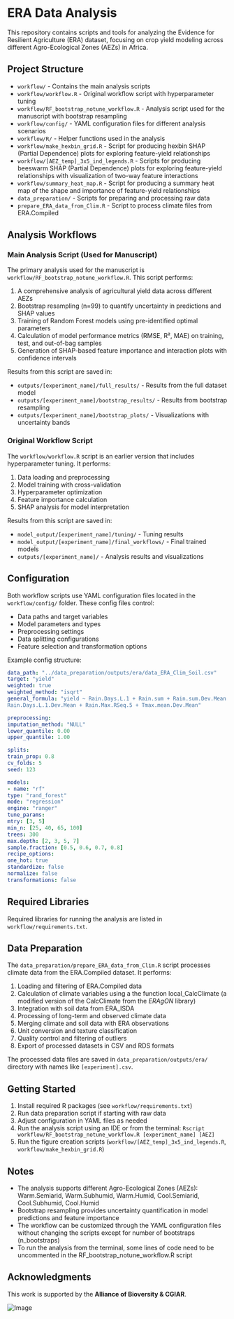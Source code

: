 # ERA Data Analysis

This repository contains scripts and tools for analyzing the Evidence for Resilient Agriculture (ERA) dataset, focusing on crop yield modeling across different Agro-Ecological Zones (AEZs) in Africa.


## Project Structure

- `workflow/` - Contains the main analysis scripts
- `workflow/workflow.R` - Original workflow script with hyperparameter tuning
- `workflow/RF_bootstrap_notune_workflow.R` - Analysis script used for the manuscript with bootstrap resampling
- `workflow/config/` - YAML configuration files for different analysis scenarios
- `workflow/R/` - Helper functions used in the analysis
- `workflow/make_hexbin_grid.R` - Script for producing hexbin SHAP (Partial Dependence) plots for exploring feature-yield relationships
- `workflow/[AEZ_temp]_3x5_ind_legends.R` - Scripts for producing beeswarm SHAP (Partial Dependence) plots for exploring feature-yield relationships with visualization of two-way feature interactions
- `workflow/summary_heat_map.R` - Script for producing a summary heat map of the shape and importance of feature-yield relationships
- `data_preparation/` - Scripts for preparing and processing raw data
- `prepare_ERA_data_from_Clim.R` - Script to process climate files from ERA.Compiled

## Analysis Workflows

### Main Analysis Script (Used for Manuscript)

The primary analysis used for the manuscript is `workflow/RF_bootstrap_notune_workflow.R`. This script performs:
  
1. A comprehensive analysis of agricultural yield data across different AEZs
2. Bootstrap resampling (n=99) to quantify uncertainty in predictions and SHAP values
3. Training of Random Forest models using pre-identified optimal parameters
4. Calculation of model performance metrics (RMSE, R², MAE) on training, test, and out-of-bag samples
5. Generation of SHAP-based feature importance and interaction plots with confidence intervals

Results from this script are saved in:
- `outputs/[experiment_name]/full_results/` - Results from the full dataset model
- `outputs/[experiment_name]/bootstrap_results/` - Results from bootstrap resampling
- `outputs/[experiment_name]/bootstrap_plots/` - Visualizations with uncertainty bands

### Original Workflow Script

The `workflow/workflow.R` script is an earlier version that includes hyperparameter tuning. It performs:
  
1. Data loading and preprocessing
2. Model training with cross-validation
3. Hyperparameter optimization
4. Feature importance calculation
5. SHAP analysis for model interpretation

Results from this script are saved in:
- `model_output/[experiment_name]/tuning/` - Tuning results
- `model_output/[experiment_name]/final_workflows/` - Final trained models
- `outputs/[experiment_name]/` - Analysis results and visualizations

## Configuration

Both workflow scripts use YAML configuration files located in the `workflow/config/` folder. These config files control:
  
  - Data paths and target variables
- Model parameters and types
- Preprocessing settings
- Data splitting configurations
- Feature selection and transformation options

Example config structure:
  ```yaml
data_path: "../data_preparation/outputs/era/data_ERA_Clim_Soil.csv"
target: "yield"
weighted: true
weighted_method: "isqrt"
general_formula: "yield ~ Rain.Days.L.1 + Rain.sum + Rain.sum.Dev.Mean + Tmax.mean + 
  Rain.Days.L.1.Dev.Mean + Rain.Max.RSeq.5 + Tmax.mean.Dev.Mean"

preprocessing:
  imputation_method: "NULL"
lower_quantile: 0.00
upper_quantile: 1.00

splits:
  train_prop: 0.8
cv_folds: 5
seed: 123

models:
  - name: "rf"
type: "rand_forest"
mode: "regression"
engine: "ranger"
tune_params:
  mtry: [3, 5]
min_n: [25, 40, 65, 100]
trees: 300
max.depth: [2, 3, 5, 7]
sample.fraction: [0.5, 0.6, 0.7, 0.8]
recipe_options:
  one_hot: true
standardize: false
normalize: false
transformations: false
```

## Required Libraries

Required libraries for running the analysis are listed in `workflow/requirements.txt`.
  
## Data Preparation

The `data_preparation/prepare_ERA_data_from_Clim.R` script processes climate data from the ERA.Compiled dataset. It performs:
  
1. Loading and filtering of ERA.Compiled data
2. Calculation of climate variables using a the function local_CalcClimate (a modified version of the CalcClimate from the *ERAgON* library)
3. Integration with soil data from ERA_ISDA
4. Processing of long-term and observed climate data
5. Merging climate and soil data with ERA observations
6. Unit conversion and texture classification
7. Quality control and filtering of outliers
8. Export of processed datasets in CSV and RDS formats

The processed data files are saved in `data_preparation/outputs/era/` directory with names like `[experiment].csv`.

## Getting Started

1. Install required R packages (see `workflow/requirements.txt`)
2. Run data preparation script if starting with raw data
3. Adjust configuration in YAML files as needed
4. Run the analysis script using an IDE or from the terminal: `Rscript workflow/RF_bootstrap_notune_workflow.R [experiment_name] [AEZ]`
5. Run the figure creation scripts (`workflow/[AEZ_temp]_3x5_ind_legends.R`, `workflow/make_hexbin_grid.R`)

## Notes

- The analysis supports different Agro-Ecological Zones (AEZs): Warm.Semiarid, Warm.Subhumid, Warm.Humid, Cool.Semiarid, Cool.Subhumid, Cool.Humid
- Bootstrap resampling provides uncertainty quantification in model predictions and feature importance
- The workflow can be customized through the YAML configuration files without changing the scripts except for number of bootstraps (n_bootstraps) 
- To run the analysis from the terminal, some lines of code need to be uncommented in the RF_bootstrap_notune_workflow.R script

## Acknowledgments

This work is supported by the **Alliance of Bioversity & CGIAR**.

![Image](https://github.com/user-attachments/assets/ba7b10a7-2f4e-458a-b416-c3971a03f08e)
